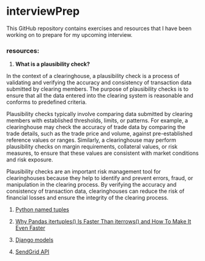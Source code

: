 # interviewPrep
This GitHub repository contains exercises and resources that I have been working on to prepare for my upcoming interview.


### resources:

1. **What is a plausibility check?**

In the context of a clearinghouse, a plausibility check is a process of validating and verifying the accuracy and consistency of transaction data submitted by clearing members. The purpose of plausibility checks is to ensure that all the data entered into the clearing system is reasonable and conforms to predefined criteria.

Plausibility checks typically involve comparing data submitted by clearing members with established thresholds, limits, or patterns. For example, a clearinghouse may check the accuracy of trade data by comparing the trade details, such as the trade price and volume, against pre-established reference values or ranges. Similarly, a clearinghouse may perform plausibility checks on margin requirements, collateral values, or risk measures, to ensure that these values are consistent with market conditions and risk exposure.

Plausibility checks are an important risk management tool for clearinghouses because they help to identify and prevent errors, fraud, or manipulation in the clearing process. By verifying the accuracy and consistency of transaction data, clearinghouses can reduce the risk of financial losses and ensure the integrity of the clearing process.


1. [Python named tuples](https://towardsdatascience.com/what-are-named-tuples-in-python-59dc7bd15680) 


3. [Why Pandas itertuples() Is Faster Than iterrows() and How To Make It Even Faster](https://medium.com/swlh/why-pandas-itertuples-is-faster-than-iterrows-and-how-to-make-it-even-faster-bc50c0edd30d)

4. [Django models](https://docs.djangoproject.com/en/4.1/topics/db/models/)

5. [SendGrid API](https://docs.sendgrid.com/for-developers/sending-email/v3-python-code-example)